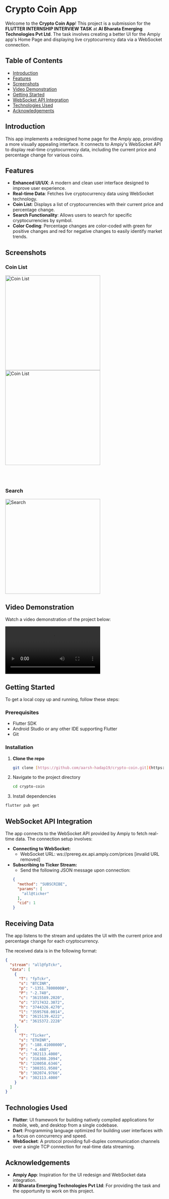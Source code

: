 # Crypto Coin App

Welcome to the **Crypto Coin App**! This project is a submission for the **FLUTTER INTERNSHIP INTERVIEW TASK** at **AI Bharata Emerging Technologies Pvt Ltd**. The task involves creating a better UI for the Ampiy app's Home Page and displaying live cryptocurrency data via a WebSocket connection.

## Table of Contents

* [Introduction](#introduction)
* [Features](#features)
* [Screenshots](#screenshots)
* [Video Demonstration](#video-demonstration)
* [Getting Started](#getting-started)
* [WebSocket API Integration](#websocket-api-integration)
* [Technologies Used](#technologies-used)
* [Acknowledgements](#acknowledgements)

## Introduction

This app implements a redesigned home page for the Ampiy app, providing a more visually appealing interface. It connects to Ampiy's WebSocket API to display real-time cryptocurrency data, including the current price and percentage change for various coins.

## Features

- **Enhanced UI/UX**: A modern and clean user interface designed to improve user experience.
- **Real-time Data**: Fetches live cryptocurrency data using WebSocket technology.
- **Coin List**: Displays a list of cryptocurrencies with their current price and percentage change.
- **Search Functionality**: Allows users to search for specific cryptocurrencies by symbol.
- **Color Coding**: Percentage changes are color-coded with green for positive changes and red for negative changes to easily identify market trends.


## Screenshots

### Coin List

<img src="screenshots/basicUI.png" alt="Coin List" width="300" style="margin-right: 20px;"/>    <img src="screenshots/basicUI2.png" alt="Coin List" width="300"/>

<br/><br/>

### Search

<img src="screenshots/afterSearch.png" alt="Search" width="300"/>

## Video Demonstration

Watch a video demonstration of the project below:

![Video Demonstration](https://github.com/aarsh-hadap19/crypto-coin/blob/main/screenshots/demo_vedio.webm)

## Getting Started

To get a local copy up and running, follow these steps:

### Prerequisites

* Flutter SDK
* Android Studio or any other IDE supporting Flutter
* Git

### Installation

1. **Clone the repo**

   ```bash
   git clone [https://github.com/aarsh-hadap19/crypto-coin.git](https://github.com/aarsh-hadap19/crypto-coin.git)

2. Navigate to the project directory
   ```bash
   cd crypto-coin
3. Install dependencies
  ```Bash
  flutter pub get
  ```
## WebSocket API Integration

The app connects to the WebSocket API provided by Ampiy to fetch real-time data. The connection setup involves:

* **Connecting to WebSocket:**
    * WebSocket URL: ws://prereg.ex.api.ampiy.com/prices [invalid URL removed]
* **Subscribing to Ticker Stream:**
    * Send the following JSON message upon connection:
    ```json
    {
      "method": "SUBSCRIBE",
      "params": [
        "all@ticker"
      ],
      "cid": 1
    }
    ```
## Receiving Data

The app listens to the stream and updates the UI with the current price and percentage change for each cryptocurrency. 

The received data is in the following format:

```json
{
  "stream": "all@fpTckr",
  "data": [
    {
      "T": "fpTckr",
      "s": "BTCINR",
      "p": "-1351.78000000",
      "P": "-2.740",
      "c": "3615589.2020",
      "o": "3717432.3072",
      "h": "3744326.4270",
      "l": "3595768.0014",
      "b": "3615139.4222",
      "a": "3615372.2228"
    },
    {
      "T": "Ticker",
      "s": "ETHINR",
      "p": "-188.41000000",
      "P": "-4.488",
      "c": "302113.4000",
      "o": "316308.2094",
      "h": "320058.6346",
      "l": "300351.9508",
      "b": "302074.9766",
      "a": "302113.4000"
    }
  ]
}
```
## Technologies Used

- **Flutter**: UI framework for building natively compiled applications for mobile, web, and desktop from a single codebase.
- **Dart**: Programming language optimized for building user interfaces with a focus on concurrency and speed.
- **WebSocket**: A protocol providing full-duplex communication channels over a single TCP connection for real-time data streaming.

## Acknowledgements

- **Ampiy App**: Inspiration for the UI redesign and WebSocket data integration.
- **AI Bharata Emerging Technologies Pvt Ltd**: For providing the task and the opportunity to work on this project.


